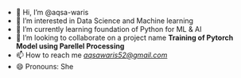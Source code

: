 - 👋 Hi, I’m @aqsa-waris
- 👀 I’m interested in Data Science and Machine learning
- 🌱 I’m currently learning foundation of Python for ML & AI
- 💞️ I’m looking to collaborate on a project name **Training of Pytorch Model using Parellel Processing**
- 📫 How to reach me *aqsawaris52@gmail.com*
- 😄 Pronouns: She

<!---
aqsa-waris/aqsa-waris is a ✨ special ✨ repository because its `README.md` (this file) appears on your GitHub profile.
You can click the Preview link to take a look at your changes.
--->
